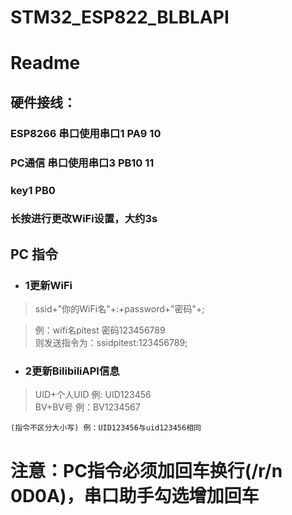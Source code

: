 # STM32_ESP822_BLBLAPI
# Readme

## 硬件接线：

### ESP8266   串口使用串口1 PA9  10  
### PC通信	串口使用串口3 PB10  11   
### key1 	  PB0  
### 长按进行更改WiFi设置，大约3s  

## PC 指令  
+ ### 1更新WiFi  
> ssid+"你的WiFi名"+:+password+"密码"+;   

> 例：wifi名pitest 密码123456789    
> 则发送指令为：ssidpitest:123456789;  
+ ### 2更新BilibiliAPI信息  
> UID+个人UID 例: UID123456  
> BV+BV号     例：BV1234567   

` (指令不区分大小写) 例：UID123456与uid123456相同 `  

# 注意：PC指令必须加回车换行(/r/n 0D0A)，串口助手勾选增加回车  
